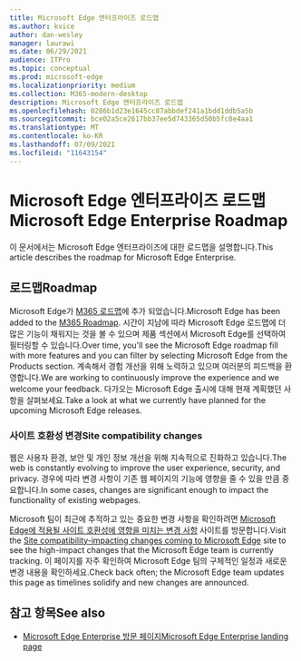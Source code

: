 ```yaml
---
title: Microsoft Edge 엔터프라이즈 로드맵
ms.author: kvice
author: dan-wesley
manager: laurawi
ms.date: 06/29/2021
audience: ITPro
ms.topic: conceptual
ms.prod: microsoft-edge
ms.localizationpriority: medium
ms.collection: M365-modern-desktop
description: Microsoft Edge 엔터프라이즈 로드맵
ms.openlocfilehash: 0286b1d23e1645cc87abbdef241a1bdd1ddb5a5b
ms.sourcegitcommit: bce02a5ce2617bb37ee5d743365d50b5fc8e4aa1
ms.translationtype: MT
ms.contentlocale: ko-KR
ms.lasthandoff: 07/09/2021
ms.locfileid: "11643154"
---
```

# <a name="microsoft-edge-enterprise-roadmap"></a><span data-ttu-id="220d6-103">Microsoft Edge 엔터프라이즈 로드맵</span><span class="sxs-lookup"><span data-stu-id="220d6-103">Microsoft Edge Enterprise Roadmap</span></span>

<span data-ttu-id="220d6-104">이 문서에서는 Microsoft Edge 엔터프라이즈에 대한 로드맵을 설명합니다.</span><span class="sxs-lookup"><span data-stu-id="220d6-104">This article describes the roadmap for Microsoft Edge Enterprise.</span></span>

## <a name="roadmap"></a><span data-ttu-id="220d6-105">로드맵</span><span class="sxs-lookup"><span data-stu-id="220d6-105">Roadmap</span></span>

<span data-ttu-id="220d6-106">Microsoft Edge가 [M365 로드맵](https://www.microsoft.com/microsoft-365/roadmap?filters=&searchterms=Microsoft%2CEdge)에 추가 되었습니다.</span><span class="sxs-lookup"><span data-stu-id="220d6-106">Microsoft Edge has been added to the [M365 Roadmap](https://www.microsoft.com/microsoft-365/roadmap?filters=&searchterms=Microsoft%2CEdge).</span></span> <span data-ttu-id="220d6-107">시간이 지남에 따라 Microsoft Edge 로드맵에 더 많은 기능이 채워지는 것을 볼 수 있으며 제품 섹션에서 Microsoft Edge를 선택하여 필터링할 수 있습니다.</span><span class="sxs-lookup"><span data-stu-id="220d6-107">Over time, you'll see the Microsoft Edge roadmap fill with more features and you can filter by selecting Microsoft Edge from the Products section.</span></span> <span data-ttu-id="220d6-108">계속해서 경험 개선을 위해 노력하고 있으며 여러분의 피드백을 환영합니다.</span><span class="sxs-lookup"><span data-stu-id="220d6-108">We are working to continuously improve the experience and we welcome your feedback.</span></span> <span data-ttu-id="220d6-109">다가오는 Microsoft Edge 출시에 대해 현재 계획했던 사항을 살펴보세요.</span><span class="sxs-lookup"><span data-stu-id="220d6-109">Take a look at what we currently have planned for the upcoming Microsoft Edge releases.</span></span> 

### <a name="site-compatibility-changes"></a><span data-ttu-id="220d6-110">사이트 호환성 변경</span><span class="sxs-lookup"><span data-stu-id="220d6-110">Site compatibility changes</span></span>

<span data-ttu-id="220d6-111">웹은 사용자 환경, 보안 및 개인 정보 개선을 위해 지속적으로 진화하고 있습니다.</span><span class="sxs-lookup"><span data-stu-id="220d6-111">The web is constantly evolving to improve the user experience, security, and privacy.</span></span> <span data-ttu-id="220d6-112">경우에 따라 변경 사항이 기존 웹 페이지의 기능에 영향을 줄 수 있을 만큼 중요합니다.</span><span class="sxs-lookup"><span data-stu-id="220d6-112">In some cases, changes are significant enough to impact the functionality of existing webpages.</span></span>

<span data-ttu-id="220d6-113">Microsoft 팀이 최근에 추적하고 있는 중요한 변경 사항을 확인하려면 [Microsoft Edge에 적용될 사이트 호환성에 영향을 미치는 변경 사항](/microsoft-edge/web-platform/site-impacting-changes) 사이트를 방문합니다.</span><span class="sxs-lookup"><span data-stu-id="220d6-113">Visit the [Site compatibility-impacting changes coming to Microsoft Edge](/microsoft-edge/web-platform/site-impacting-changes) site to see the high-impact changes that the Microsoft Edge team is currently tracking.</span></span> <span data-ttu-id="220d6-114">이 페이지를 자주 확인하여 Microsoft Edge 팀의 구체적인 일정과 새로운 변경 내용을 확인하세요.</span><span class="sxs-lookup"><span data-stu-id="220d6-114">Check back often; the Microsoft Edge team updates this page as timelines solidify and new changes are announced.</span></span>

## <a name="see-also"></a><span data-ttu-id="220d6-115">참고 항목</span><span class="sxs-lookup"><span data-stu-id="220d6-115">See also</span></span>

- [<span data-ttu-id="220d6-116">Microsoft Edge Enterprise 방문 페이지</span><span class="sxs-lookup"><span data-stu-id="220d6-116">Microsoft Edge Enterprise landing page</span></span>](https://aka.ms/EdgeEnterprise)